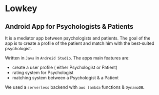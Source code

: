 # Lowkey
## Android App for Psychologists & Patients

It is a mediator app between psychologists and patients. The goal of the app is to create a profile of the patient and match him with the best-suited psychologist.

Written in `Java` in `Android Studio`.
The apps main features are:
 * create a user profile ( either Psychologist or Patient)
 * rating system for Psychologist
 * matching system between a Psychologist & a Patient
  
  We used a `serverless` backend with `aws lambda` functions & `DynamoDB`. 

